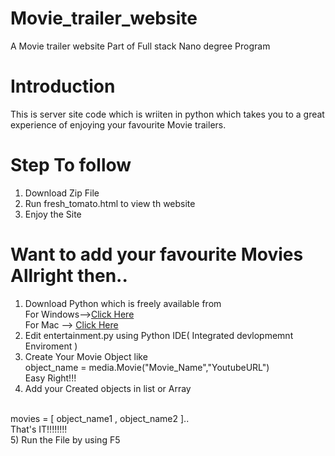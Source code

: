 # Movie_trailer_website
A Movie trailer website Part of Full stack Nano degree Program
# Introduction
This is server site code which is wriiten in python which takes you to a great experience of enjoying your favourite Movie trailers.

# Step To follow
1) Download Zip File<br>
2) Run fresh_tomato.html to view th website<br>
3) Enjoy the Site<br>

# Want to add your favourite Movies Allright then..
1) Download Python which is freely available from  <br>
   For Windows--><a href="https://www.python.org/downloads/">Click Here</a> <br>
   For Mac --> <a href="https://www.python.org/downloads/mac-osx/">Click Here</a><br> 
2) Edit entertainment.py using Python IDE( Integrated devlopmemnt Enviroment )<br>
3) Create Your Movie Object like
  <br> object_name = media.Movie("Movie_Name","YoutubeURL")
  <br>Easy Right!!!<br>
4) Add your Created objects in list or Array
  <br>
  movies = [ object_name1 , object_name2 ]..
  <br>That's IT!!!!!!!!<br>
5) Run the File by using F5
